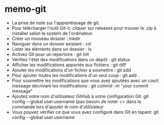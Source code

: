 # memo-git
- La prise de note sur l'apprentissage de git.
- Pour télécharger l'outil Git-it, cliquer sur releases pour trouver le .zip à installer selon le system de l'ordinateur.
- Créer un nouveau dossier : mkdir <FOLDERNAME>
- Naviguer dans un dossier existant : cd <FOLDERNAME>
- Lister les éléments dans un dossier : ls
- Activez Git pour un repertoire : git init
- Vérifiez l'état des modifications dans un dépôt : git status
- Afficher les modifications apportés aux fichiers : git diff
- Ajouter les modifications d'un fichier à soumettre : git add <FILENAME>
- Pour ajouter toutes les modifications d'un seul coup : git add .
- Pour soumettre les modifications que vous avez ajoutées avec un court message décrivant les modifications : git commit -m "your commit message"
- Ajoutez votre nom d'utilisateur GitHub à votre configuration Git: git config --global user.username <USerNamE> (pas besoin de noter <> dans la commande lors d'ajouter le nom d'utilisateur
- Vous pouvez vérifier ce que vous avez configuré dans Git en tapant: git config --global user.username
